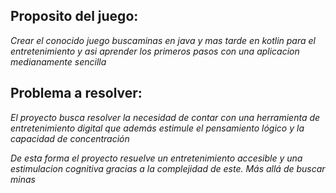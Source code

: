 ## Proposito del juego:
*Crear el conocido juego buscaminas en java y mas tarde en kotlin para el entretenimiento y asi aprender los primeros pasos con una aplicacion medianamente sencilla*
## Problema a resolver:
*El proyecto busca resolver la necesidad de contar con una herramienta de entretenimiento digital que además estimule el pensamiento lógico y la capacidad de concentración*

*De esta forma el proyecto resuelve un entretenimiento accesible y una estimulacion cognitiva gracias a la complejidad de este. Más allá de buscar minas*
